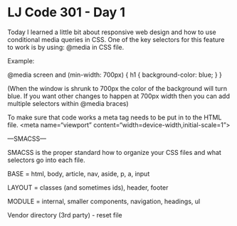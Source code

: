 # LJ Code 301 - Day 1

Today I learned a little bit about responsive web design and how to use conditional media queries in CSS. One of the key selectors for this feature to work is by using: @media in CSS file.

Example:

@media screen and (min-width: 700px) {
	h1 {
	background-color: blue;
	}
}

(When the window is shrunk to 700px the color of the background will turn blue. If you want other changes to happen at 700px width then you can add multiple selectors within @media braces)

To make sure that code works a meta tag needs to be put in to the HTML file.
<meta name=“viewport” content=“width=device-width,initial-scale=1”>

—SMACSS—

SMACSS is the proper standard how to organize your CSS files and what selectors go into each file.

BASE = html, body, article, nav, aside, p, a, input

LAYOUT = classes (and sometimes ids),  header, footer

MODULE = internal, smaller components, navigation, headings, ul

Vendor directory (3rd party) - reset file
